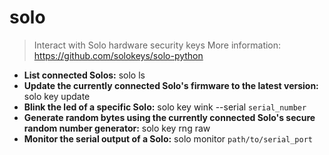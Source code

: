 # solo
> Interact with Solo hardware security keys
> More information: <https://github.com/solokeys/solo-python>
- **List connected Solos:**
solo ls
- **Update the currently connected Solo's firmware to the latest version:**
solo key update
- **Blink the led of a specific Solo:**
solo key wink --serial `serial_number`
- **Generate random bytes using the currently connected Solo's secure random number generator:**
solo key rng raw
- **Monitor the serial output of a Solo:**
solo monitor `path/to/serial_port`
